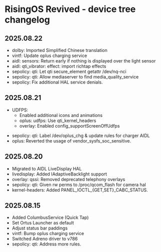 RisingOS Revived - device tree changelog
========================================

2025.08.22
----------
- dolby: Imported Simplified Chinese translation
- vintf: Update oplus charging service
- aidl: sensors: Return early if nothing is displayed over the light sensor
- aidl: qti_vibrator: effect: import richtap effects
- sepolicy: qti: Let qti secure_element getattr /dev/nq-nci
- sepolicy: qti: Allow mediaserver to find media_quality_service
- sepolicy: Fix additional HAL service denials.


2025.08.21
----------
+ UDFPS:
  - Enabled additional icons and animations
  - oplus: udfps: Use qti_kernel_headers
  - overlay: Enabled config_supportScreenOffUdfps
- sepolicy: qti: Label /dev/oplus_chg & update rules for charger AIDL
- oplus: Reverted the usage of vendor_sysfs_soc_sensitive.


2025.08.20
----------
- Migrated to AIDL LiveDisplay HAL
- livedisplay: Added IAdaptiveBacklight support
- overlay: qssi: Removed deprecated telephony overlays
- sepolicy: qti: Given rw perms to /proc/qcom_flash for camera hal
- kernel-headers: Added PANEL_IOCTL_{GET,SET}_CABC_STATUS.


2025.08.15
----------
- Added ColumbusService (Quick Tap)
- Set Ortus Launcher as default
- Adjust status bar paddings
- vintf: Bump oplus charging service
- Switched Adreno driver to v786
- sepolicy: qti: Address more rules.
